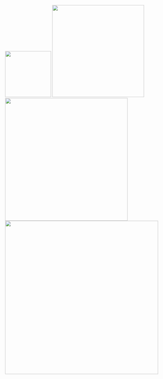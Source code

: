 
<img src = "https://github.com/sujal-pandit/timetable_app/assets/118412204/aa14bf63-78d1-479b-bf49-7ea86d9e7b9b" height="150">
<img src ="https://github.com/sujal-pandit/timetable_app/assets/118412204/a02f57bc-b6e7-42b6-9a5f-1e611b9dbb37" height="300">
<img src = "https://github.com/sujal-pandit/timetable_app/assets/118412204/4b8c54ef-1f9c-47c9-adfa-2b0a13576737" height ="400">
<img src = "https://github.com/sujal-pandit/timetable_app/assets/118412204/572d062f-d46d-48f7-bd1a-863cf4ff0e63" height = "500">


